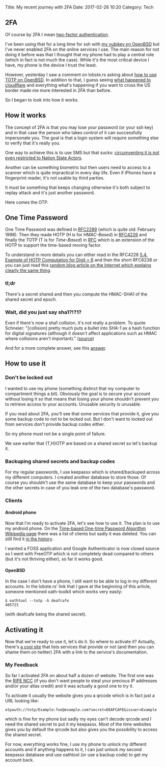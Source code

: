 Title: My recent journey with 2FA
Date: 2017-02-26 10:20
Category: Tech

## 2FA

Of course by 2FA I mean
[two-factor authentication](https://en.wikipedia.org/wiki/Multi-factor_authentication).

I've been using that for a long time for ssh with
[my yubikey on OpenBSD](./yubikey-en.html) but I've never enabled 2FA
on the online services I use. The main reason for not doing it before was
that I thought that my phone had to play a central role (which in fact
is not much the case). While it's the most critical device I have, my
phone is the device I trust the least.

However, yesterday I saw a comment on lobste.rs asking about
[how to use TOTP on OpenBSD](https://lobste.rs/s/1cyltz/two_factor_authentication_now_available/comments/a9xvvg#c_a9xvvg).
In addition to that, I guess seeing
[what happened to cloudflare](https://blog.cloudflare.com/incident-report-on-memory-leak-caused-by-cloudflare-parser-bug/)
and everything what's happening if you want to cross the US border
made me more interested in 2FA than before.

So I began to look into how it works.

## How it works

The concept of 2FA is that you may lose your password (or your ssh
key) and in that case the person who takes control of it can
successfully impersonate you. The goal is that a login system will
require something else to verify that it's really you.

One way to achieve this is to use SMS but that sucks: [circumventing it
is not even restricted to Nation State Actors](http://www.baltimoresun.com/features/baltimore-insider-blog/bal-black-lives-matter-activist-deray-mckesson-s-twitter-hacked-friday-morning-20160610-story.html).

Another can be something biometric but then users need to access to a
scanner which is quite impractical in every day life. Even if iPhones
have a fingerprint reader, it's not usable by third parties.

It must be something that keeps changing otherwise it's both
subject to replay attack and it's just another password.

Here comes the OTP.

## One Time Password

One Time Password was defined in
[RFC2289](https://tools.ietf.org/html/rfc2289) (which is quite old:
February 1998). Then they made HOTP (H is for *HMAC-Based*) in
[RFC4226](https://tools.ietf.org/html/rfc4226) and finally the TOTP (T
is for *Time-Based*) in [RFC](https://tools.ietf.org/html/rfc6238)
which is an extension of the HOTP to support the time-based moving
factor.

To understand in more details you can either read in the RFC4226
[5.4.  Example of HOTP Computation for Digit = 6](https://tools.ietf.org/html/rfc4226#page-7)
and then the short RFC6238 or you can just read this [random blog
article on the Internet which explains clearly the same thing](https://pthree.org/2014/04/15/time-based-one-time-passwords-how-it-works/).

### tl;dr

There's a secret shared and then you compute the HMAC-SHA1 of the
shared secret and epoch.

### Wait, did you just say sha1?!?1?

Even if there's now a sha1 collision, it's not really a problem. To
quote Schneier: "[collision] pretty much puts a bullet into
SHA-1 as a hash function for digital signatures (although it doesn't
affect applications such as HMAC where collisions aren't important)."
([source](https://www.schneier.com/blog/archives/2005/02/sha1_broken.html))

And for a more complete answer, see this
[answer](http://crypto.stackexchange.com/questions/26510/why-is-hmac-sha1-still-considered-secure).

## How to use it

### Don't be locked out

I wanted to use my phone (something distinct that my computer to
compartment things a bit). Obviously the goal is to secure your
account without losing it so that means that losing your phone
shouldn't prevent you to retrieve access to your accounts. Unusable
security is unusable.

If you read about 2FA, you'll see that some services that provide it,
give you some backup code to not to be locked out. But I don't want to
locked out from services don't provide backup codes either.

So my phone must not be a single point of failure.

We saw earlier that {T,H}OTP are based on a shared secret so let's
backup it.

### Backuping shared secrets and backup codes

For my regular passwords, I use keepassx which is shared/backuped across my
different computers. I created another database to store those. Of
course you shouldn't use the same database to keep your passwords and the
other secrets in case of you leak one of the two database's password.

### Clients

#### Android phone

Now that I'm ready to activate 2FA, let's see how to use it. The plan
is to use my android phone. On the
[Time-based One-time Password Algorithm Wikipedia page](https://en.wikipedia.org/wiki/Time-based_One-time_Password_Algorithm)
there was a list of clients but sadly it was deleted.
You can still find it
[in the history](https://en.wikipedia.org/w/index.php?title=Time-based_One-time_Password_Algorithm&oldid=724156353#Client_implementations).

I wanted a FOSS application and Google Authenticator is now closed
source so I went with FreeOTP which is not completely dead compared to
others (but it's not thriving either), so far it works good.

#### OpenBSD

In the case I don't have a phone, I still want to be able to
log in my different accounts. In the lobste.rs' link that I gave at the
beginning of this article, someone mentioned oath-toolkit which works
very easily:

    $ oathtool --totp -b deafcafe
	405723

(with deafcafe being the shared secret).

## Activating it

Now that we're ready to use it, let's do it. So where to activate
it? Actually, there's [a cool site](https://twofactorauth.org/) that
lists services that provide or not (and then you can shame them on
twitter) 2FA with a link to the service's documentation.

### My Feedback

So far I activated 2FA on about half a dozen of website. The first one was
the [RIPE NCC](https://www.ripe.net/) (if you don't want people to
steal your precious IP addresses and/or your atlas credit) and it was
actually a good one to try it.

To activate it usually the website gives you a qrcode which is in fact
just a URL looking like:

    otpauth://totp/Example:foo@example.com?secret=DEAFCAFE&issuer=Example

which is fine for my phone but sadly my eyes can't decode qrcode and I
need the shared secret to put it my keepassx. Most of the time
websites gives you by default the qrcode but also gives you the
possibility to access the shared secret.

For now, everything works fine, I use my phone to unlock my different
accounts and if anything happens to it, I can just unlock my second
keepassx database and use oathtool (or use a backup code) to get my
account back.
